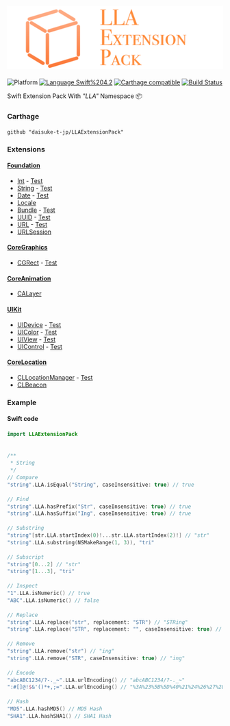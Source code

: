 <img src="https://github.com/daisuke-t-jp/LLAExtensionPack/blob/master/doc/header.png" width="700"></br>
------
![Platform](https://img.shields.io/badge/Platform-iOS%2010.0+-blue.svg)
[![Language Swift%204.2](https://img.shields.io/badge/Language-Swift%204.2-orange.svg)](https://developer.apple.com/swift)
[![Carthage compatible](https://img.shields.io/badge/Carthage-compatible-green.svg)](https://github.com/Carthage/Carthage)
[![Build Status](https://travis-ci.org/daisuke-t-jp/LLAExtensionPack.svg?branch=master)](https://travis-ci.org/daisuke-t-jp/LLAExtensionPack)

Swift Extension Pack With *"LLA"* Namespace 📦

### Carthage
`github "daisuke-t-jp/LLAExtensionPack"`


### Extensions
#### [Foundation](https://github.com/daisuke-t-jp/LLAExtensionPack/tree/master/LLAExtensionPack/Foundation "")
- [Int](https://github.com/daisuke-t-jp/LLAExtensionPack/blob/master/LLAExtensionPack/Foundation/Int%2BLLA.swift "") - [Test](https://github.com/daisuke-t-jp/LLAExtensionPack/blob/master/LLAExtensionPackTests/Foundation/LLAExtensionPackTestInt.swift "")
- [String](https://github.com/daisuke-t-jp/LLAExtensionPack/blob/master/LLAExtensionPack/Foundation/String%2BLLA.swift "") - [Test](https://github.com/daisuke-t-jp/LLAExtensionPack/blob/master/LLAExtensionPackTests/Foundation/LLAExtensionPackTestString.swift "")
- [Date](https://github.com/daisuke-t-jp/LLAExtensionPack/blob/master/LLAExtensionPack/Foundation/Date%2BLLA.swift "") - [Test](https://github.com/daisuke-t-jp/LLAExtensionPack/blob/master/LLAExtensionPackTests/Foundation/LLAExtensionPackTestDate.swift "")
- [Locale](https://github.com/daisuke-t-jp/LLAExtensionPack/blob/master/LLAExtensionPack/Foundation/Locale%2BLLA.swift "")
- [Bundle](https://github.com/daisuke-t-jp/LLAExtensionPack/blob/master/LLAExtensionPack/Foundation/Bundle%2BLLA.swift "") - [Test](https://github.com/daisuke-t-jp/LLAExtensionPack/blob/master/LLAExtensionPackTests/Foundation/LLAExtensionPackTestBundle.swift "")
- [UUID](https://github.com/daisuke-t-jp/LLAExtensionPack/blob/master/LLAExtensionPack/Foundation/UUID%2BLLA.swift "") - [Test](https://github.com/daisuke-t-jp/LLAExtensionPack/blob/master/LLAExtensionPackTests/Foundation/LLAExtensionPackTestUUID.swift "")
- [URL](https://github.com/daisuke-t-jp/LLAExtensionPack/blob/master/LLAExtensionPack/Foundation/URL%2BLLA.swift "") - [Test](https://github.com/daisuke-t-jp/LLAExtensionPack/blob/master/LLAExtensionPackTests/Foundation/LLAExtensionPackTestURL.swift "")
- [URLSession](https://github.com/daisuke-t-jp/LLAExtensionPack/blob/master/LLAExtensionPack/Foundation/URLSession%2BLLA.swift "")

#### [CoreGraphics](https://github.com/daisuke-t-jp/LLAExtensionPack/tree/master/LLAExtensionPack/CoreGraphics "")
- [CGRect](https://github.com/daisuke-t-jp/LLAExtensionPack/blob/master/LLAExtensionPack/CoreGraphics/CGRect%2BLLA.swift "") - [Test](https://github.com/daisuke-t-jp/LLAExtensionPack/blob/master/LLAExtensionPackTests/CoreGraphics/LLAExtensionPackTestCGRect.swift "")

#### [CoreAnimation](https://github.com/daisuke-t-jp/LLAExtensionPack/tree/master/LLAExtensionPack/CoreAnimation "")
- [CALayer](https://github.com/daisuke-t-jp/LLAExtensionPack/blob/master/LLAExtensionPack/CoreAnimation/CALayer%2BLLA.swift "")

#### [UIKit](https://github.com/daisuke-t-jp/LLAExtensionPack/tree/master/LLAExtensionPack/UIKit "")
- [UIDevice](https://github.com/daisuke-t-jp/LLAExtensionPack/blob/master/LLAExtensionPack/UIKit/UIDevice%2BLLA.swift "") - [Test](https://github.com/daisuke-t-jp/LLAExtensionPack/blob/master/LLAExtensionPackTests/UIKit/LLAExtensionPackTestUIDevice.swift "")
- [UIColor](https://github.com/daisuke-t-jp/LLAExtensionPack/blob/master/LLAExtensionPack/UIKit/UIColor%2BLLA.swift "") - [Test](https://github.com/daisuke-t-jp/LLAExtensionPack/blob/master/LLAExtensionPackTests/UIKit/LLAExtensionPackTestUIColor.swift "")
- [UIView](https://github.com/daisuke-t-jp/LLAExtensionPack/blob/master/LLAExtensionPack/UIKit/UIView%2BLLA.swift "") - [Test](https://github.com/daisuke-t-jp/LLAExtensionPack/blob/master/LLAExtensionPackTests/UIKit/LLAExtensionPackTestUIView.swift "")
- [UIControl](https://github.com/daisuke-t-jp/LLAExtensionPack/blob/master/LLAExtensionPack/UIKit/UIControl%2BLLA.swift "") - [Test](https://github.com/daisuke-t-jp/LLAExtensionPack/blob/master/LLAExtensionPackTests/UIKit/LLAExtensionPackTestUIControl.swift "")

#### [CoreLocation](https://github.com/daisuke-t-jp/LLAExtensionPack/tree/master/LLAExtensionPack/CoreLocation "")
- [CLLocationManager](https://github.com/daisuke-t-jp/LLAExtensionPack/blob/master/LLAExtensionPack/CoreLocation/CLLocationManager%2BLLA.swift "") - [Test](https://github.com/daisuke-t-jp/LLAExtensionPack/blob/master/LLAExtensionPackTests/CoreLocation/LLAExtensionPackTestCLLocationManager.swift "")
- [CLBeacon](https://github.com/daisuke-t-jp/LLAExtensionPack/blob/master/LLAExtensionPack/CoreLocation/CLBeacon%2BLLA.swift "")


### Example

#### Swift code
```swift
import LLAExtensionPack


/**
 * String
 */
// Compare
"string".LLA.isEqual("String", caseInsensitive: true) // true

// Find
"string".LLA.hasPrefix("Str", caseInsensitive: true) // true
"string".LLA.hasSuffix("Ing", caseInsensitive: true) // true

// Substring
"string"[str.LLA.startIndex(0)!...str.LLA.startIndex(2)!] // "str"
"string".LLA.substring(NSMakeRange(1, 3)), "tri"

// Subscript
"string"[0...2] // "str"
"string"[1...3], "tri"

// Inspect
"1".LLA.isNumeric() // true
"ABC".LLA.isNumeric() // false

// Replace
"string".LLA.replace("str", replacement: "STR") // "STRing"
"string".LLA.replace("STR", replacement: "", caseInsensitive: true) // "ing"

// Remove
"string".LLA.remove("str") // "ing"
"string".LLA.remove("STR", caseInsensitive: true) // "ing"

// Encode
"abcABC1234/?-._~".LLA.urlEncoding() // "abcABC1234/?-._~"
":#[]@!$&'()*+,;=".LLA.urlEncoding() // "%3A%23%5B%5D%40%21%24%26%27%28%29%2A%2B%2C%3B%3D"

// Hash
"MD5".LLA.hashMD5() // MD5 Hash
"SHA1".LLA.hashSHA1() // SHA1 Hash

```
